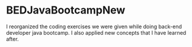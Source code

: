 # BEDJavaBootcampNew

I reorganized the coding exercises we were given while doing back-end developer java bootcamp.
I also applied new concepts that I have learned after.
